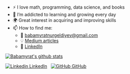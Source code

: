 
- :zap: I love math, programming, data science, and books
- 🌱 I’m addicted to learning and growing every day
- :earth_africa: Great interest in acquiring and improving skills
- 📫 How to find me: 
  - :email: babamyratnurgeldiyev@gmail.com 
  - :bulb: [Medium articles](https://medium.com/@babamyratnurgeldiyev_96773)
  - :office: [LinkedIn](https://www.linkedin.com/in/babamyrat-nurgeldiyew-2808b91ab) 

 [![Babamyrat's github stats](https://github-readme-stats.vercel.app/api?username=babamyrat1003&count_private=true&show_icons=true&theme=radical&hide_rank=false)](https://github.com/babamyrat1003/github-readme-stats) 
 
 [![Linkedin](https://i.stack.imgur.com/gVE0j.png) LinkedIn](www.linkedin.com/in/babamyrat-nurgeldiyev-2808b91ab)
&nbsp;
[![GitHub](https://i.stack.imgur.com/tskMh.png) GitHub](https://github.com/)

<!-- 
 [![Top Langs](https://github-readme-stats.vercel.app/api/top-langs/?username=babamyrat1003)](https://github.com/babamyrat1003/github-readme-stats) 



**babamyrat1003/babamyrat1003** is a ✨ _special_ ✨ repository because its `README.md` (this file) appears on your GitHub profile.


